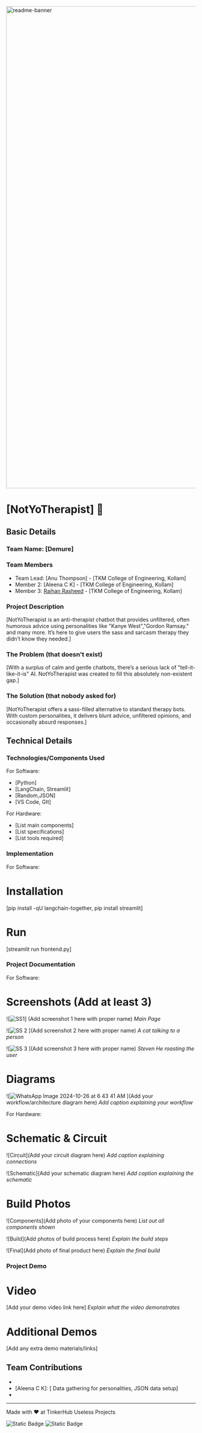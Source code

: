 <img width="1280" alt="readme-banner" src="https://github.com/user-attachments/assets/35332e92-44cb-425b-9dff-27bcf1023c6c">

# [NotYoTherapist] 🎯


## Basic Details
### Team Name: [Demure]


### Team Members
- Team Lead: [Anu Thompson] - [TKM College of Engineering, Kollam]
- Member 2: [Aleena C K] - [TKM College of Engineering, Kollam]
- Member 3: [Raihan Rasheed] - [TKM College of Engineering, Kollam]

### Project Description
[NotYoTherapist is an anti-therapist chatbot that provides unfiltered, often humorous advice using personalities like "Kanye West","Gordon Ramsay." and many more. It’s here to give users the sass and sarcasm therapy they didn’t know they needed.]

### The Problem (that doesn't exist)
[With a surplus of calm and gentle chatbots, there’s a serious lack of "tell-it-like-it-is" AI. NotYoTherapist was created to fill this absolutely non-existent gap.]

### The Solution (that nobody asked for)
[NotYoTherapist offers a sass-filled alternative to standard therapy bots. With custom personalities, it delivers blunt advice, unfiltered opinions, and occasionally absurd responses.]

## Technical Details
### Technologies/Components Used
For Software:
- [Python]
- [LangChain, Streamlit]
- [Random,JSON]
- [VS Code, GIt]

For Hardware:
- [List main components]
- [List specifications]
- [List tools required]

### Implementation
For Software:
# Installation
[pip install -qU langchain-together,
pip install streamlit]

# Run
[streamlit run frontend.py]

### Project Documentation
For Software:

# Screenshots (Add at least 3)
![![SS1](https://github.com/user-attachments/assets/16399381-ffe7-4f95-8058-57aaae920355)]
(Add screenshot 1 here with proper name)
*Main Page*

![![SS 2](https://github.com/user-attachments/assets/b61f9dd5-858a-466d-9513-3c4670867fcf)
](Add screenshot 2 here with proper name)
*A cat talking to a person*

![![SS 3](https://github.com/user-attachments/assets/6393b323-7418-45ca-8cbb-25e01013d37a)
](Add screenshot 3 here with proper name)
*Steven He roasting the user*

# Diagrams
![![WhatsApp Image 2024-10-26 at 6 43 41 AM](https://github.com/user-attachments/assets/4528b426-ffa5-41d8-b86c-8647b31219fd)
](Add your workflow/architecture diagram here)
*Add caption explaining your workflow*

For Hardware:

# Schematic & Circuit
![Circuit](Add your circuit diagram here)
*Add caption explaining connections*

![Schematic](Add your schematic diagram here)
*Add caption explaining the schematic*

# Build Photos
![Components](Add photo of your components here)
*List out all components shown*

![Build](Add photos of build process here)
*Explain the build steps*

![Final](Add photo of final product here)
*Explain the final build*

### Project Demo
# Video
[Add your demo video link here]
*Explain what the video demonstrates*

# Additional Demos
[Add any extra demo materials/links]

## Team Contributions
- [Anu Thomson]: [Frontend]
- [Aleena C K]: [ Data gathering for personalities, JSON data setup]
- [Raihan Rasheed]: [Backend]

---
Made with ❤️ at TinkerHub Useless Projects 

![Static Badge](https://img.shields.io/badge/TinkerHub-24?color=%23000000&link=https%3A%2F%2Fwww.tinkerhub.org%2F)
![Static Badge](https://img.shields.io/badge/UselessProject--24-24?link=https%3A%2F%2Fwww.tinkerhub.org%2Fevents%2FQ2Q1TQKX6Q%2FUseless%2520Projects)



